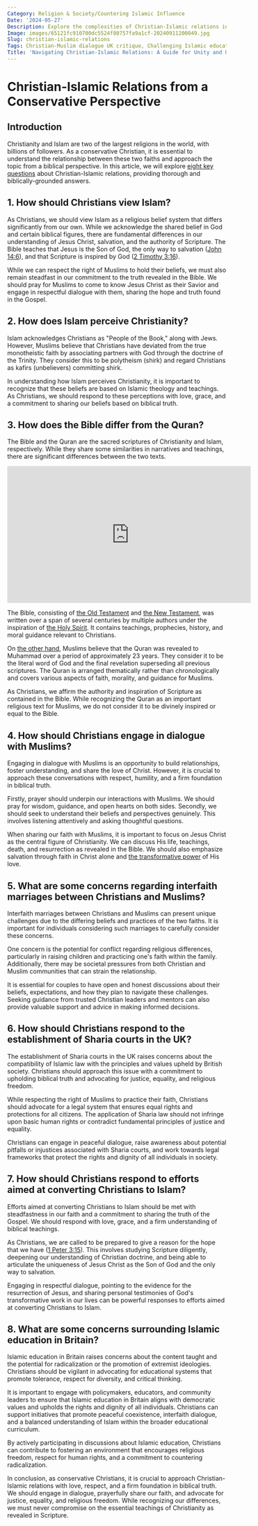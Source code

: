 ```yaml
---
Category: Religion & Society/Countering Islamic Influence
Date: '2024-05-27'
Description: Explore the complexities of Christian-Islamic relations in the UK, delving into topics like Christian-Muslim dialogue, challenges in Islamic education, countering conversions, response to Sharia courts, and concerns surrounding interfaith marriages.
Image: images/65121fc910700dc5524f80757fa9a1cf-20240911200049.jpg
Slug: christian-islamic-relations
Tags: Christian-Muslim dialogue UK critique, Challenging Islamic education Britain, Countering Islamic conversion UK, Christian response UK Sharia courts, Interfaith marriage concerns Christian
Title: 'Navigating Christian-Islamic Relations: A Guide for Unity and Understanding'
---
```


# Christian-Islamic Relations from a Conservative Perspective

## Introduction

Christianity and Islam are two of the largest religions in the world, with billions of followers. As a conservative Christian, it is essential to understand the relationship between these two faiths and approach the topic from a biblical perspective. In this article, we will explore [eight key questions](/challenging-diversity-initiatives) about Christian-Islamic relations, providing thorough and biblically-grounded answers.

## 1. How should Christians view Islam?

As Christians, we should view Islam as a religious belief system that differs significantly from our own. While we acknowledge the shared belief in God and certain biblical figures, there are fundamental differences in our understanding of Jesus Christ, salvation, and the authority of Scripture. The Bible teaches that Jesus is the Son of God, the only way to salvation ([John 14:6](https://www.bibleref.com/John/14/John-14-6.html)), and that Scripture is inspired by God ([2 Timothy 3:16](https://www.bibleref.com/2-Timothy/3/2-Timothy-3-16.html)).

While we can respect the right of Muslims to hold their beliefs, we must also remain steadfast in our commitment to the truth revealed in the Bible. We should pray for Muslims to come to know Jesus Christ as their Savior and engage in respectful dialogue with them, sharing the hope and truth found in the Gospel.

## 2. How does Islam perceive Christianity?

Islam acknowledges Christians as "People of the Book," along with Jews. However, Muslims believe that Christians have deviated from the true monotheistic faith by associating partners with God through the doctrine of the Trinity. They consider this to be polytheism (shirk) and regard Christians as kafirs (unbelievers) committing shirk.

In understanding how Islam perceives Christianity, it is important to recognize that these beliefs are based on Islamic theology and teachings. As Christians, we should respond to these perceptions with love, grace, and a commitment to sharing our beliefs based on biblical truth.

## 3. How does the Bible differ from the Quran?

The Bible and the Quran are the sacred scriptures of Christianity and Islam, respectively. While they share some similarities in narratives and teachings, there are significant differences between the two texts.


<iframe width="560" height="315" src="https://www.youtube.com/embed/EXrEDXtS3xY" frameborder="0" allow="autoplay; encrypted-media" allowfullscreen></iframe>


The Bible, consisting of [the Old Testament](/ultimate-guide-best-order-to-read-the-bible-for-beginners) and [the New Testament](/the-time-gap-between-adam-and-jesus-a-biblical-analysis-for-christians), was written over a span of several centuries by multiple authors under the inspiration of [the Holy Spirit](/debunking-5-common-myths-about-christianity). It contains teachings, prophecies, history, and moral guidance relevant to Christians.

On [the other hand](/understanding-the-difference-between-water-baptism-and-spirit-baptism-a-comprehensive-guide-for-christian-believers), Muslims believe that the Quran was revealed to Muhammad over a period of approximately 23 years. They consider it to be the literal word of God and the final revelation superseding all previous scriptures. The Quran is arranged thematically rather than chronologically and covers various aspects of faith, morality, and guidance for Muslims.

As Christians, we affirm the authority and inspiration of Scripture as contained in the Bible. While recognizing the Quran as an important religious text for Muslims, we do not consider it to be divinely inspired or equal to the Bible.

## 4. How should Christians engage in dialogue with Muslims?

Engaging in dialogue with Muslims is an opportunity to build relationships, foster understanding, and share the love of Christ. However, it is crucial to approach these conversations with respect, humility, and a firm foundation in biblical truth.

Firstly, prayer should underpin our interactions with Muslims. We should pray for wisdom, guidance, and open hearts on both sides. Secondly, we should seek to understand their beliefs and perspectives genuinely. This involves listening attentively and asking thoughtful questions.

When sharing our faith with Muslims, it is important to focus on Jesus Christ as the central figure of Christianity. We can discuss His life, teachings, death, and resurrection as revealed in the Bible. We should also emphasize salvation through faith in Christ alone and [the transformative power](/conversion-therapy-support) of His love.

## 5. What are some concerns regarding interfaith marriages between Christians and Muslims?

Interfaith marriages between Christians and Muslims can present unique challenges due to the differing beliefs and practices of the two faiths. It is important for individuals considering such marriages to carefully consider these concerns.

One concern is the potential for conflict regarding religious differences, particularly in raising children and practicing one's faith within the family. Additionally, there may be societal pressures from both Christian and Muslim communities that can strain the relationship.

It is essential for couples to have open and honest discussions about their beliefs, expectations, and how they plan to navigate these challenges. Seeking guidance from trusted Christian leaders and mentors can also provide valuable support and advice in making informed decisions.

## 6. How should Christians respond to the establishment of Sharia courts in the UK?

The establishment of Sharia courts in the UK raises concerns about the compatibility of Islamic law with the principles and values upheld by British society. Christians should approach this issue with a commitment to upholding biblical truth and advocating for justice, equality, and religious freedom.

While respecting the right of Muslims to practice their faith, Christians should advocate for a legal system that ensures equal rights and protections for all citizens. The application of Sharia law should not infringe upon basic human rights or contradict fundamental principles of justice and equality.

Christians can engage in peaceful dialogue, raise awareness about potential pitfalls or injustices associated with Sharia courts, and work towards legal frameworks that protect the rights and dignity of all individuals in society.

## 7. How should Christians respond to efforts aimed at converting Christians to Islam?

Efforts aimed at converting Christians to Islam should be met with steadfastness in our faith and a commitment to sharing the truth of the Gospel. We should respond with love, grace, and a firm understanding of biblical teachings.

As Christians, we are called to be prepared to give a reason for the hope that we have ([1 Peter 3:15](https://www.bibleref.com/1-Peter/3/1-Peter-3-15.html)). This involves studying Scripture diligently, deepening our understanding of Christian doctrine, and being able to articulate the uniqueness of Jesus Christ as the Son of God and the only way to salvation.

Engaging in respectful dialogue, pointing to the evidence for the resurrection of Jesus, and sharing personal testimonies of God's transformative work in our lives can be powerful responses to efforts aimed at converting Christians to Islam.

## 8. What are some concerns surrounding Islamic education in Britain?

Islamic education in Britain raises concerns about the content taught and the potential for radicalization or the promotion of extremist ideologies. Christians should be vigilant in advocating for educational systems that promote tolerance, respect for diversity, and critical thinking.

It is important to engage with policymakers, educators, and community leaders to ensure that Islamic education in Britain aligns with democratic values and upholds the rights and dignity of all individuals. Christians can support initiatives that promote peaceful coexistence, interfaith dialogue, and a balanced understanding of Islam within the broader educational curriculum.

By actively participating in discussions about Islamic education, Christians can contribute to fostering an environment that encourages religious freedom, respect for human rights, and a commitment to countering radicalization.

In conclusion, as conservative Christians, it is crucial to approach Christian-Islamic relations with love, respect, and a firm foundation in biblical truth. We should engage in dialogue, prayerfully share our faith, and advocate for justice, equality, and religious freedom. While recognizing our differences, we must never compromise on the essential teachings of Christianity as revealed in Scripture.